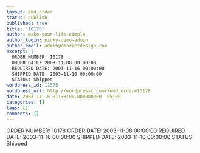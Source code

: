 ```yaml
---
layout: emd_order
status: publish
published: true
title: '10178'
author: make-your-life-simple
author_login: picky-demo-admin
author_email: admin@emarketdesign.com
excerpt: |-
  ORDER NUMBER: 10178
  ORDER DATE: 2003-11-08 00:00:00
  REQUIRED DATE: 2003-11-16 00:00:00
  SHIPPED DATE: 2003-11-10 00:00:00
  STATUS: Shipped
wordpress_id: 11375
wordpress_url: http://wordpressc.com/?emd_order=10178
date: 2003-11-15 01:38:00.000000000 -05:00
categories: []
tags: []
comments: []
---
```

ORDER NUMBER: 10178
ORDER DATE: 2003-11-08 00:00:00
REQUIRED DATE: 2003-11-16 00:00:00
SHIPPED DATE: 2003-11-10 00:00:00
STATUS: Shipped
